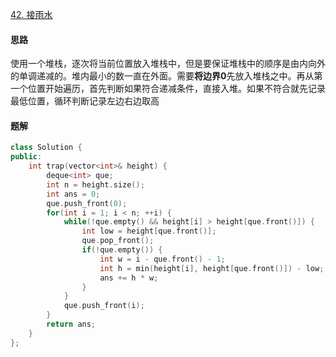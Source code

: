[42. 接雨水](https://leetcode.cn/problems/trapping-rain-water)

#### 思路

使用一个堆栈，逐次将当前位置放入堆栈中，但是要保证堆栈中的顺序是由内向外的单调递减的。堆内最小的数一直在外面。需要**将边界0**先放入堆栈之中。再从第一个位置开始遍历，首先判断如果符合递减条件，直接入堆。如果不符合就先记录最低位置，循环判断记录左边右边取高

#### 题解

```c++
class Solution {
public:
    int trap(vector<int>& height) {
        deque<int> que;
        int n = height.size();
        int ans = 0;
        que.push_front(0);
        for(int i = 1; i < n; ++i) { 
            while(!que.empty() && height[i] > height[que.front()]) {
                int low = height[que.front()];
                que.pop_front();
                if(!que.empty()) {
                    int w = i - que.front() - 1;
                    int h = min(height[i], height[que.front()]) - low;
                    ans += h * w;
                }
            }
            que.push_front(i);
        }
        return ans;
    }
};
```


